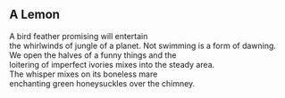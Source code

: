 A Lemon
-------
A bird feather promising will entertain  
the whirlwinds of jungle of a planet. Not swimming is a form of dawning.  
We open the halves of a funny things and the  
loitering of imperfect ivories mixes into the steady area.  
The whisper mixes on its boneless mare  
enchanting green honeysuckles over the chimney.  
